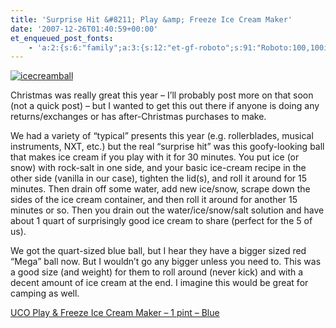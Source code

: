 ```yaml
---
title: 'Surprise Hit &#8211; Play &amp; Freeze Ice Cream Maker'
date: '2007-12-26T01:40:59+00:00'
et_enqueued_post_fonts:
    - 'a:2:{s:6:"family";a:3:{s:12:"et-gf-roboto";s:91:"Roboto:100,100italic,300,300italic,regular,italic,500,500italic,700,700italic,900,900italic";s:22:"et-gf-roboto-condensed";s:59:"Roboto+Condensed:300,300italic,regular,italic,700,700italic";s:17:"et-gf-roboto-slab";s:51:"Roboto+Slab:100,200,300,regular,500,600,700,800,900";}s:6:"subset";a:7:{i:0;s:9:"latin-ext";i:1;s:5:"greek";i:2;s:9:"greek-ext";i:3;s:10:"vietnamese";i:4;s:8:"cyrillic";i:5;s:5:"latin";i:6;s:12:"cyrillic-ext";}}'
---
```


[![icecreamball](http://www.bruceabernethy.com/wp-content/uploads/WindowsLiveWriter/SurpriseHitPlayFreezeIceCreamMaker_8829/icecreamball_thumb.jpg)](http://www.bruceabernethy.com/wp-content/uploads/WindowsLiveWriter/SurpriseHitPlayFreezeIceCreamMaker_8829/icecreamball_2.jpg)

Christmas was really great this year – I’ll probably post more on that soon (not a quick post) – but I wanted to get this out there if anyone is doing any returns/exchanges or has after-Christmas purchases to make.

We had a variety of “typical” presents this year (e.g. rollerblades, musical instruments, NXT, etc.) but the real “surprise hit” was this goofy-looking ball that makes ice cream if you play with it for 30 minutes. You put ice (or snow) with rock-salt in one side, and your basic ice-cream recipe in the other side (vanilla in our case), tighten the lid(s), and roll it around for 15 minutes. Then drain off some water, add new ice/snow, scrape down the sides of the ice cream container, and then roll it around for another 15 minutes or so. Then you drain out the water/ice/snow/salt solution and have about 1 quart of surprisingly good ice cream to share (perfect for the 5 of us).

We got the quart-sized blue ball, but I hear they have a bigger sized red “Mega” ball now. But I wouldn’t go any bigger unless you need to. This was a good size (and weight) for them to roll around (never kick) and with a decent amount of ice cream at the end. I imagine this would be great for camping as well.

 [UCO Play &amp; Freeze Ice Cream Maker – 1 pint – Blue](http://www.scoutgear.com/poa754.html)